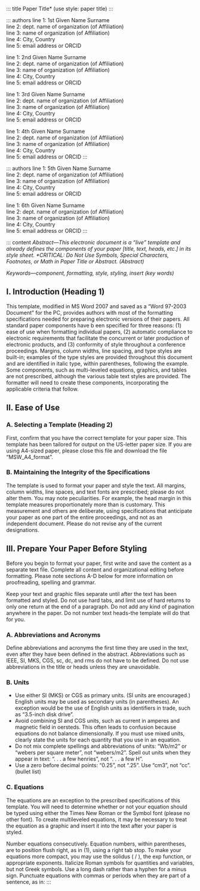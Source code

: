 <!-- from official IEEE word template -->
<!-- TODO: incorporate KaTeX -->

::: title
Paper Title* (use style: paper title)
:::

::: authors
line 1: 1st Given Name Surname<br>line 2: dept. name of organization (of Affiliation)<br>line 3: name of organization (of Affiliation)<br>line 4: City, Country<br>line 5: email address or ORCID

line 1: 2nd Given Name Surname<br>line 2: dept. name of organization (of Affiliation)<br>line 3: name of organization (of Affiliation)<br>line 4: City, Country<br>line 5: email address or ORCID

line 1: 3rd Given Name Surname<br>line 2: dept. name of organization (of Affiliation)<br>line 3: name of organization (of Affiliation)<br>line 4: City, Country<br>line 5: email address or ORCID

line 1: 4th Given Name Surname<br>line 2: dept. name of organization (of Affiliation)<br>line 3: name of organization (of Affiliation)<br>line 4: City, Country<br>line 5: email address or ORCID
:::

::: authors
line 1: 5th Given Name Surname<br>line 2: dept. name of organization (of Affiliation)<br>line 3: name of organization (of Affiliation)<br>line 4: City, Country<br>line 5: email address or ORCID

line 1: 6th Given Name Surname<br>line 2: dept. name of organization (of Affiliation)<br>line 3: name of organization (of Affiliation)<br>line 4: City, Country<br>line 5: email address or ORCID
:::

::: content
*Abstract—This electronic document is a “live” template and already defines the
components of your paper [title, text, heads, etc.] in its style sheet.
\*CRITICAL: Do Not Use Symbols, Special Characters, Footnotes, or Math in Paper
Title or Abstract. (Abstract)*

*Keywords—component, formatting, style, styling, insert (key words)*

## I. Introduction (Heading 1)

This template, modified in MS Word 2007 and saved as a “Word 97-2003 Document”
for the PC, provides authors with most of the formatting specifications needed
for preparing electronic versions of their papers. All standard paper components
have b een specified for three reasons: (1) ease of use when formatting
individual papers, (2) automatic compliance to electronic requirements that
facilitate the concurrent or later production of electronic products, and (3)
conformity of style throughout a conference proceedings. Margins, column widths,
line spacing, and type styles are built-in; examples of the type styles are
provided throughout this document and are identified in italic type, within
parentheses, following the example. Some components, such as multi-leveled
equations, graphics, and tables are not prescribed, although the various table
text styles are provided. The formatter will need to create these components,
incorporating the applicable criteria that follow.

## II. Ease of Use

### A. Selecting a Template (Heading 2)

First, confirm that you have the correct template for your paper size. This
template has been tailored for output on the US-letter paper size. If you are
using A4-sized paper, please close this file and download the file
“MSW_A4_format”.

### B. Maintaining the Integrity of the Specifications

The template is used to format your paper and style the text. All margins,
column widths, line spaces, and text fonts are prescribed; please do not alter
them. You may note peculiarities. For example, the head margin in this template
measures proportionately more than is customary. This measurement and others are
deliberate, using specifications that anticipate your paper as one part of the
entire proceedings, and not as an independent document. Please do not revise any
of the current designations.

## III. Prepare Your Paper Before Styling

Before you begin to format your paper, first write and save the content as a
separate text file. Complete all content and organizational editing before
formatting. Please note sections A-D below for more information on proofreading,
spelling and grammar.

Keep your text and graphic files separate until after the text has been
formatted and styled. Do not use hard tabs, and limit use of hard returns to
only one return at the end of a paragraph. Do not add any kind of pagination
anywhere in the paper. Do not number text heads-the template will do that for
you.

### A. Abbreviations and Acronyms

Define abbreviations and acronyms the first time they are used in the text, even
after they have been defined in the abstract. Abbreviations such as IEEE, SI,
MKS, CGS, sc, dc, and rms do not have to be defined. Do not use abbreviations in
the title or heads unless they are unavoidable.

### B. Units

-	Use either SI (MKS) or CGS as primary units. (SI units are encouraged.)
  English units may be used as secondary units (in parentheses). An exception
  would be the use of English units as identifiers in trade, such as “3.5-inch
  disk drive”.
-	Avoid combining SI and CGS units, such as current in amperes and magnetic
  field in oersteds. This often leads to confusion because equations do not
  balance dimensionally. If you must use mixed units, clearly state the units
  for each quantity that you use in an equation.
-	Do not mix complete spellings and abbreviations of units: “Wb/m2” or “webers
  per square meter”, not “webers/m2”.  Spell out units when they appear in text:
  “. . . a few henries”, not “. . . a few H”.
-	Use a zero before decimal points: “0.25”, not “.25”. Use “cm3”, not “cc”.
  (bullet list)

### C. Equations

The equations are an exception to the prescribed specifications of this
template. You will need to determine whether or not your equation should be
typed using either the Times New Roman or the Symbol font (please no other
font). To create multileveled equations, it may be necessary to treat the
equation as a graphic and insert it into the text after your paper is styled.

Number equations consecutively. Equation numbers, within parentheses, are to
position flush right, as in (1), using a right tab stop. To make your equations
more compact, you may use the solidus ( / ), the exp function, or appropriate
exponents. Italicize Roman symbols for quantities and variables, but not Greek
symbols. Use a long dash rather than a hyphen for a minus sign. Punctuate
equations with commas or periods when they are part of a sentence, as in:
:::
